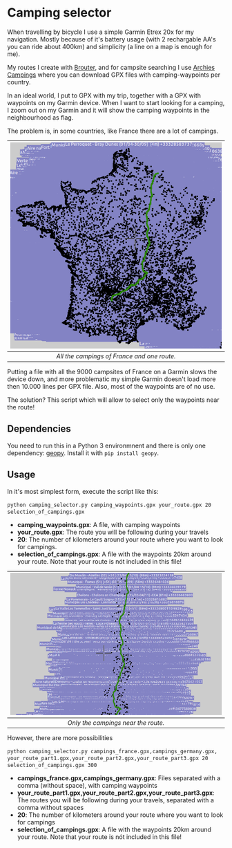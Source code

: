 # Camping selector

When travelling by bicycle I use a simple Garmin Etrex 20x for my navigation. Mostly because of it's battery usage (with 2 rechargable AA's you can ride about 400km) and simplicity (a line on a map is enough for me).

My routes I create with [Brouter](http://brouter.de/brouter-web/), and for campsite searching I use [Archies Campings](http://www.archiescampings.eu/) where you can download GPX files with camping-waypoints per country.

In an ideal world, I put to GPX with my trip, together with a GPX with waypoints on my Garmin device. When I want to start looking for a camping, I zoom out on my Garmin and it will show the camping waypoints in the neighbourhood as flag.

The problem is, in some countries, like France there are a lot of campings. 

| ![France drawn with campings](france.png)
|:--:| 
| *All the campings of France and one route.* |

Putting a file with all the 9000 campsites of France on a Garmin slows the device down, and more problematic my simple Garmin doesn't load more then 10.000 lines per GPX file. Also, most of the waypoints are of no use.

The solution? This script which will allow to select only the waypoints near the route!

## Dependencies

You need to run this in a Python 3 environmnent and there is only one dependency: [geopy](https://pypi.org/project/geopy/). Install it with `pip install geopy`.

## Usage

In it's most simplest form, execute the script like this:

```
python camping_selector.py camping_waypoints.gpx your_route.gpx 20 selection_of_campings.gpx
```

- **camping_waypoints.gpx**: A file, with camping waypoints
- **your_route.gpx**: The route you will be following during your travels
- **20**: The number of kilometers around your route where you want to look for campings.
- **selection_of_campings.gpx**: A file with the waypoints 20km around your route. Note that your route is nót included in this file!

| ![Campings near the route](route.png)
|:--:| 
| *Only the campings near the route.* |


However, there are more possibilities

```
python camping_selector.py campings_france.gpx,campings_germany.gpx, your_route_part1.gpx,your_route_part2.gpx,your_route_part3.gpx 20 selection_of_campings.gpx 300
```

- **campings_france.gpx,campings_germany.gpx**: Files separated with a comma (without space), with camping waypoints
- **your_route_part1.gpx,your_route_part2.gpx,your_route_part3.gpx**: The routes you will be following during your travels, separated with a comma without spaces
- **20**: The number of kilometers around your route where you want to look for campings
- **selection_of_campings.gpx**: A file with the waypoints 20km around your route. Note that your route is nót included in this file!
